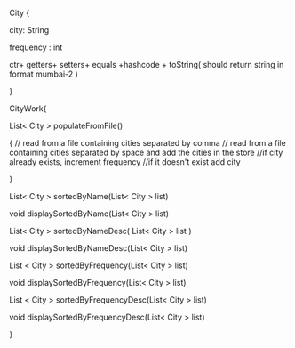
 
 City 
 {
 
 city: String
 
 frequency : int
 
 ctr+ getters+ setters+ equals +hashcode + toString( should return string in format mumbai-2 )
 
 
 
 }
 
 CityWork{
 
 
 
 List< City > populateFromFile()
 
 {
 // read from a file containing cities separated by comma
 //  read from a file containing cities separated by space and add the cities in the store
 //if city already exists, increment frequency
 //if it doesn't exist add city
 
 }
 
 List< City > sortedByName(List< City > list)
 
 void displaySortedByName(List< City > list)
 
 List< City > sortedByNameDesc( List< City > list )
 
 void displaySortedByNameDesc(List< City > list)
 
 
 List < City > sortedByFrequency(List< City > list)
 
 void displaySortedByFrequency(List< City > list)
 
 
 List < City > sortedByFrequencyDesc(List< City > list)
 
 void displaySortedByFrequencyDesc(List< City > list)
 
 
 
 }
 
